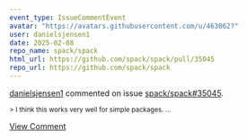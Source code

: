 ```yaml
---
event_type: IssueCommentEvent
avatar: "https://avatars.githubusercontent.com/u/463062?"
user: danielsjensen1
date: 2025-02-08
repo_name: spack/spack
html_url: https://github.com/spack/spack/pull/35045
repo_url: https://github.com/spack/spack
---
```


<a href='https://github.com/danielsjensen1' target='_blank'>danielsjensen1</a> commented on issue <a href='https://github.com/spack/spack/pull/35045' target='_blank'>spack/spack#35045</a>.

<small>> I think this works very well for simple packages....</small>

<a href='https://github.com/spack/spack/pull/35045' target='_blank'>View Comment</a>